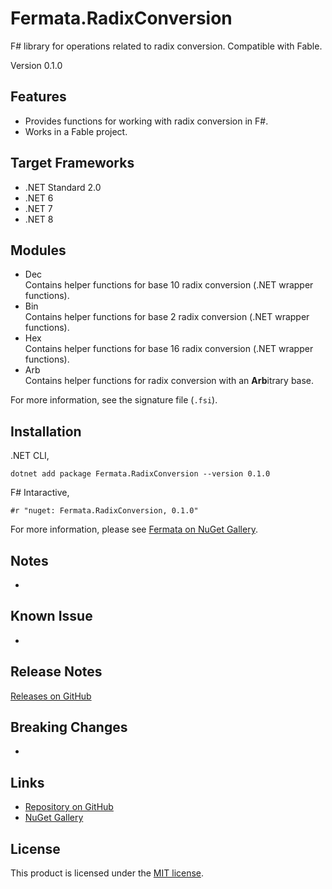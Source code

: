 # Fermata.RadixConversion

F# library for operations related to radix conversion. Compatible with Fable.

Version 0.1.0

## Features

- Provides functions for working with radix conversion in F#.
- Works in a Fable project.

## Target Frameworks

- .NET Standard 2.0
- .NET 6
- .NET 7
- .NET 8

## Modules

- Dec  
   Contains helper functions for base 10 radix conversion (.NET wrapper functions).
- Bin  
   Contains helper functions for base 2 radix conversion (.NET wrapper functions).
- Hex  
   Contains helper functions for base 16 radix conversion (.NET wrapper functions).
- Arb  
   Contains helper functions for radix conversion with an **Arb**itrary base.

For more information, see the signature file (`.fsi`).

## Installation

.NET CLI,

```
dotnet add package Fermata.RadixConversion --version 0.1.0
```

F# Intaractive,

```
#r "nuget: Fermata.RadixConversion, 0.1.0"
```

For more information, please see [Fermata on NuGet Gallery](https://www.nuget.org/packages/Fermata.RadixConversion).

## Notes

-

## Known Issue

-

## Release Notes

[Releases on GitHub](https://github.com/taidalog/Fermata.RadixConversion/releases)

## Breaking Changes

-

## Links

- [Repository on GitHub](https://github.com/taidalog/Fermata.RadixConversion)
- [NuGet Gallery](https://www.nuget.org/packages/Fermata.RadixConversion)

## License

This product is licensed under the [MIT license](https://github.com/taidalog/Fermata.RadixConversion/blob/main/LICENSE).
